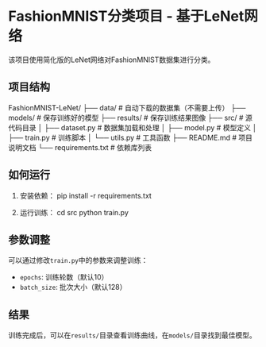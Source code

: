 # FashionMNIST分类项目 - 基于LeNet网络

该项目使用简化版的LeNet网络对FashionMNIST数据集进行分类。

## 项目结构
FashionMNIST-LeNet/
├── data/ # 自动下载的数据集（不需要上传）
├── models/ # 保存训练好的模型
├── results/ # 保存训练结果图像
├── src/ # 源代码目录
│ ├── dataset.py # 数据集加载和处理
│ ├── model.py # 模型定义
│ ├── train.py # 训练脚本
│ └── utils.py # 工具函数
├── README.md # 项目说明文档
└── requirements.txt # 依赖库列表

## 如何运行
1. 安装依赖：
pip install -r requirements.txt

2. 运行训练：
cd src
python train.py

## 参数调整
可以通过修改`train.py`中的参数来调整训练：
- `epochs`: 训练轮数（默认10）
- `batch_size`: 批次大小（默认128）

## 结果
训练完成后，可以在`results/`目录查看训练曲线，在`models/`目录找到最佳模型。
